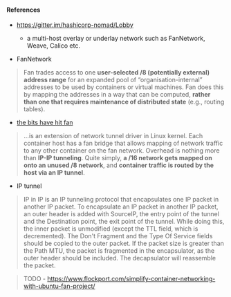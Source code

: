 #### References

- https://gitter.im/hashicorp-nomad/Lobby
  - a multi-host overlay or underlay network such as FanNetwork, Weave, Calico etc.

- FanNetwork

> Fan trades access to one **user-selected /8 (potentially external) address range** 
  for an expanded pool of “organisation-internal” addresses to be used by containers
  or virtual machines. Fan does this by mapping the addresses in a way that can be 
  computed, **rather than one that requires maintenance of distributed state** 
  (e.g., routing tables). 

- [the bits have hit fan](http://blog.dustinkirkland.com/2015/06/the-bits-have-hit-fan.html)

> ...is an extension of network tunnel driver in Linux kernel. Each container host has a fan 
  bridge that allows mapping of network traffic to any other container on the fan network.
  Overhead is nothing more than **IP-IP tunneling**. Quite simply, **a /16 network gets mapped 
  on onto an unused /8 network**, and **container traffic is routed by the host via an IP 
  tunnel**.
  
- IP tunnel

> IP in IP is an IP tunneling protocol that encapsulates one IP packet in another IP packet. 
  To encapsulate an IP packet in another IP packet, an outer header is added with SourceIP, 
  the entry point of the tunnel and the Destination point, the exit point of the tunnel. 
  While doing this, the inner packet is unmodified (except the TTL field, which is decremented).
  The Don't Fragment and the Type Of Service fields should be copied to the outer packet. 
  If the packet size is greater than the Path MTU, the packet is fragmented in the encapsulator, 
  as the outer header should be included. The decapsulator will reassemble the packet.

> TODO - https://www.flockport.com/simplify-container-networking-with-ubuntu-fan-project/
